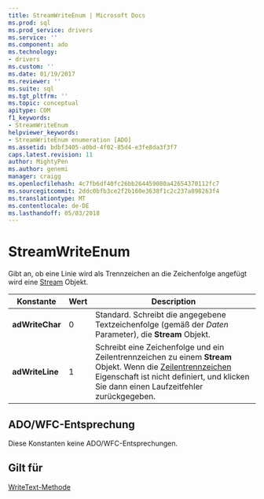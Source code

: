 ```yaml
---
title: StreamWriteEnum | Microsoft Docs
ms.prod: sql
ms.prod_service: drivers
ms.service: ''
ms.component: ado
ms.technology:
- drivers
ms.custom: ''
ms.date: 01/19/2017
ms.reviewer: ''
ms.suite: sql
ms.tgt_pltfrm: ''
ms.topic: conceptual
apitype: COM
f1_keywords:
- StreamWriteEnum
helpviewer_keywords:
- StreamWriteEnum enumeration [ADO]
ms.assetid: bdbf3405-a0bd-4f02-85d4-e3fe8da3f3f7
caps.latest.revision: 11
author: MightyPen
ms.author: genemi
manager: craigg
ms.openlocfilehash: 4c7fb6df40fc26bb264459080a42654370112fc7
ms.sourcegitcommit: 2ddc0bfb3ce2f2b160e3638f1c2c237a898263f4
ms.translationtype: MT
ms.contentlocale: de-DE
ms.lasthandoff: 05/03/2018
---
```

# <a name="streamwriteenum"></a>StreamWriteEnum
Gibt an, ob eine Linie wird als Trennzeichen an die Zeichenfolge angefügt wird eine [Stream](../../../ado/reference/ado-api/stream-object-ado.md) Objekt.  
  
|Konstante|Wert|Description|  
|--------------|-----------|-----------------|  
|**adWriteChar**|0|Standard. Schreibt die angegebene Textzeichenfolge (gemäß der *Daten* Parameter), die **Stream** Objekt.|  
|**adWriteLine**|1|Schreibt eine Zeichenfolge und ein Zeilentrennzeichen zu einem **Stream** Objekt. Wenn die [Zeilentrennzeichen](../../../ado/reference/ado-api/lineseparator-property-ado.md) Eigenschaft ist nicht definiert, und klicken Sie dann einen Laufzeitfehler zurückgegeben.|  
  
## <a name="adowfc-equivalent"></a>ADO/WFC-Entsprechung  
 Diese Konstanten keine ADO/WFC-Entsprechungen.  
  
## <a name="applies-to"></a>Gilt für  
 [WriteText-Methode](../../../ado/reference/ado-api/writetext-method.md)
